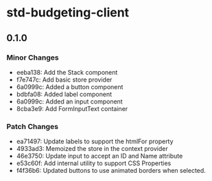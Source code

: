 # std-budgeting-client

## 0.1.0

### Minor Changes

- eeba138: Add the Stack component
- f7e747c: Add basic store provider
- 6a0999c: Added a button component
- bdbfa08: Added label component
- 6a0999c: Added an input component
- 8cba3e9: Add FormInputText container

### Patch Changes

- ea71497: Update labels to support the htmlFor property
- 4933ad3: Memoized the store in the context provider
- 46e3750: Update input to accept an ID and Name attribute
- e53c60f: Add internal utility to support CSS Properties
- f4f36b6: Updated buttons to use animated borders when selected.
